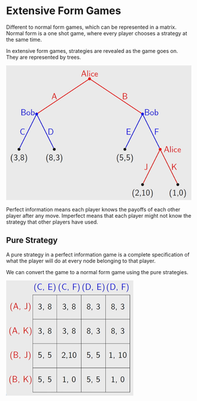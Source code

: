 # Extensive Form Games

Different to normal form games, which can be represented in a matrix. Normal form is a one shot game, where every player chooses a strategy at the same time.

In extensive form games, strategies are revealed as the game goes on. They are represented by trees.

![](assets/2024-12-19-18-44-16.png)

Perfect information means each player knows the payoffs of each other player after any move. Imperfect means that each player might not know the strategy that other players have used. 

## Pure Strategy

A pure strategy in a perfect information game is a complete specification of what the player will do at every node belonging to that player.

We can convert the game to a normal form game using the pure strategies. 

![](assets/2024-12-19-19-18-47.png)